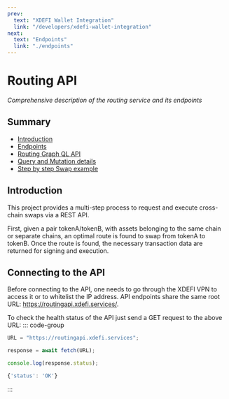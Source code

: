 ```yaml
---
prev:
  text: "XDEFI Wallet Integration"
  link: "/developers/xdefi-wallet-integration"
next:
  text: "Endpoints"
  link: "./endpoints"
---
```


# Routing API

_Comprehensive description of the routing service and its endpoints_

## Summary

- [Introduction](#introduction)
- [Endpoints](./endpoints)
- [Routing Graph QL API](./routing-graph-ql-api)
- [Query and Mutation details](./query-mutation-details)
- [Step by step Swap example](./swap-example)

## Introduction

This project provides a multi-step process to request and execute cross-chain swaps via a REST API.

First, given a pair tokenA/tokenB, with assets belonging to the same chain or separate chains, an optimal route is found to swap from tokenA to tokenB. Once the route is found, the necessary transaction data are returned for signing and execution.

## Connecting to the API

Before connecting to the API, one needs to go through the XDEFI VPN to access it or to whitelist the IP address.
API endpoints share the same root URL: https://routingapi.xdefi.services/.

To check the health status of the API just send a GET request to the above URL:
::: code-group

```ts [Request]
URL = "https://routingapi.xdefi.services";

response = await fetch(URL);

console.log(response.status);
```

```ts [Response]
{'status': 'OK'}
```

:::
